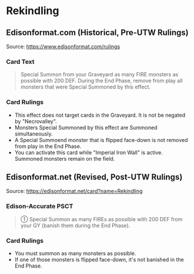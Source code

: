 # Rekindling

## Edisonformat.com (Historical, Pre-UTW Rulings)

Source: https://www.edisonformat.com/rulings

### Card Text

> Special Summon from your Graveyard as many FIRE monsters as possible with 200 DEF. During the End Phase, remove from play all monsters that were Special Summoned by this effect.

### Card Rulings

*   This effect does not target cards in the Graveyard. It is not be negated by "Necrovalley".
*   Monsters Special Summoned by this effect are Summoned simultaneously.
*   A Special Summoend monster that is flipped face-down is not removed from play in the End Phase.
*   You can activate this card while "Imperial Iron Wall" is active. Summoned monsters remain on the field.

## Edisonformat.net (Revised, Post-UTW Rulings)

Source: https://edisonformat.net/card?name=Rekindling

### Edison-Accurate PSCT

> ① Special Summon as many FIREs as possible with 200 DEF from your GY (banish them during the End Phase).

### Card Rulings

*   You must summon as many monsters as possible.
*   If one of those monsters is flipped face-down, it's not banished in the End Phase.
            